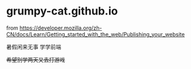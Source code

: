 # grumpy-cat.github.io
from https://developer.mozilla.org/zh-CN/docs/Learn/Getting_started_with_the_web/Publishing_your_website 

暑假闲来无事 学学前端 

~~希望别学两天又去打游戏~~
